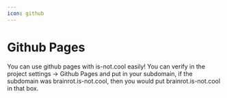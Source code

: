 ```yaml
---
icon: github
---
```


# Github Pages

You can use github pages with is-not.cool easily! You can verify in the project settings -> Github Pages and put in your subdomain, if the subdomain was brainrot.is-not.cool, then you would put brainrot.is-not.cool in that box.

<figure><picture><source srcset="../.gitbook/assets/16BF6A7B-509B-402D-A299-E8AF9A78E555_4_5005_c.jpeg" media="(prefers-color-scheme: dark)"><img src="https://gitbookio.github.io/onboarding-template-images/editor-hero.png" alt=""></picture><figcaption></figcaption></figure>

###

